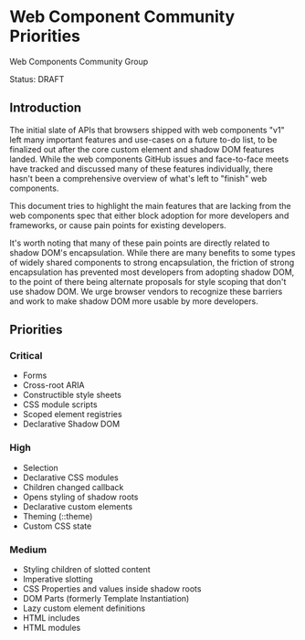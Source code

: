 # Web Component Community Priorities

Web Components Community Group

Status: DRAFT

## Introduction

The initial slate of APIs that browsers shipped with web components "v1" left many important features and use-cases on a future to-do list, to be finalized out after the core custom element and shadow DOM features landed. While the web components GitHub issues and face-to-face meets have tracked and discussed many of these features individually, there hasn't been a comprehensive overview of what's left to "finish" web components.

This document tries to highlight the main features that are lacking from the web components spec that either block adoption for more developers and frameworks, or cause pain points for existing developers.

It's worth noting that many of these pain points are directly related to shadow DOM's encapsulation. While there are many benefits to some types of widely shared components to strong encapsulation, the friction of strong encapsulation has prevented most developers from adopting shadow DOM, to the point of there being alternate proposals for style scoping that don't use shadow DOM. We urge browser vendors to recognize these barriers and work to make shadow DOM more usable by more developers.

## Priorities

### Critical

- Forms
- Cross-root ARIA
- Constructible style sheets
- CSS module scripts
- Scoped element registries
- Declarative Shadow DOM

### High

- Selection
- Declarative CSS modules
- Children changed callback
- Opens styling of shadow roots
- Declarative custom elements
- Theming (::theme)
- Custom CSS state

### Medium

- Styling children of slotted content
- Imperative slotting
- CSS Properties and values inside shadow roots
- DOM Parts (formerly Template Instantiation)
- Lazy custom element definitions
- HTML includes
- HTML modules

